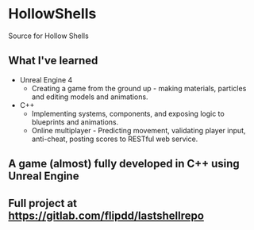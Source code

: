 # HollowShells
Source for Hollow Shells 

## What I've learned
* Unreal Engine 4
  * Creating a game from the ground up - making materials, particles and editing models and animations.
* C++
  * Implementing systems, components, and exposing logic to blueprints and animations.
  * Online multiplayer - Predicting movement, validating player input, anti-cheat, posting scores to RESTful web service.

## A game (almost) fully developed in C++ using Unreal Engine

## Full project at https://gitlab.com/flipdd/lastshellrepo
